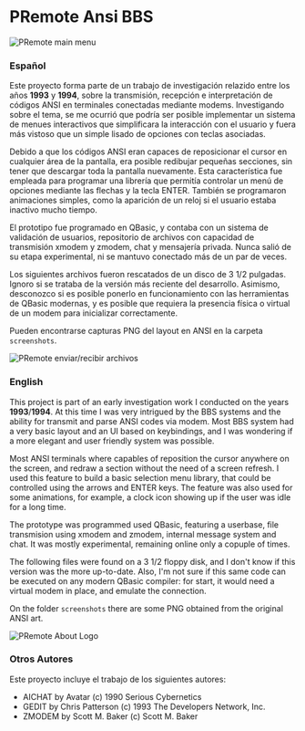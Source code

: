 # PRemote Ansi BBS

![PRemote main menu](https://raw.githubusercontent.com/druellan/ansi-bbs/master/Screenshots/MENU1.ANS.png)

### Español
Este proyecto forma parte de un trabajo de investigación relazido entre los años **1993** y **1994**, sobre la transmisión, recepción e interpretación de códigos ANSI en terminales conectadas mediante modems. Investigando sobre el tema, se me ocurrió que podría ser posible implementar un sistema de menues interactivos que simplificara la interacción con el usuario y fuera más vistoso que un simple lisado de opciones con teclas asociadas.

Debido a que los códigos ANSI eran capaces de reposicionar el cursor en cualquier área de la pantalla, era posible redibujar pequeñas secciones, sin tener que descargar toda la pantalla nuevamente. Esta característica fue empleada para programar una librería que permitía controlar un menú de opciones mediante las flechas y la tecla ENTER. También se programaron animaciones simples, como la aparición de un reloj si el usuario estaba inactivo mucho tiempo.

El prototipo fue programado en QBasic, y contaba con un sistema de validación de usuarios, repositorio de archivos con capacidad de transmisión xmodem y zmodem, chat y mensajería privada. Nunca salió de su etapa experimental, ni se mantuvo conectado más de un par de veces.

Los siguientes archivos fueron rescatados de un disco de 3 1/2 pulgadas. Ignoro si se trataba de la versión más reciente del desarrollo. Asimismo, desconozco si es posible ponerlo en funcionamiento con las herramientas de QBasic modernas, y es posible que requiera la presencia física o virtual de un modem para inicializar correctamente.

Pueden encontrarse capturas PNG del layout en ANSI en la carpeta `screenshots`.

![PRemote enviar/recibir archivos](https://raw.githubusercontent.com/druellan/ansi-bbs/master/Screenshots/ARCHIVO2.ANS.png)

### English
This project is part of an early investigation work I conducted on the years **1993**/**1994**. At this time I was very intrigued by the BBS systems and the ability for transmit and parse ANSI codes via modem. Most BBS system had a very basic layout and an UI based on keybindings, and I was wondering if a more elegant and user friendly system was possible.

Most ANSI terminals where capables of reposition the cursor anywhere on the screen, and redraw a section without the need of a screen refresh. I used this feature to build a basic selection menu library, that could be controlled using the arrows and ENTER keys. The feature was also used for some animations, for example, a clock icon  showing up if the user was idle for a long time.

The prototype was programmed used QBasic, featuring a userbase, file transmision using xmodem and zmodem, internal message system and chat. It was mostly experimental, remaining online only a copuple of times.

The following files were found on a 3 1/2 floppy disk, and I don't know if this version was the more up-to-date. Also, I'm not sure if this same code can be executed on any modern QBasic compiler: for start, it would need a virtual modem in place, and emulate the connection.

On the folder `screenshots` there are some PNG obtained from the original ANSI art.

![PRemote About Logo](https://raw.githubusercontent.com/druellan/ansi-bbs/master/Screenshots/logo.ans.png)

### Otros Autores
Este proyecto incluye el trabajo de los siguientes autores:

- AICHAT by Avatar (c) 1990 Serious Cybernetics
- GEDIT by Chris Patterson (c) 1993 The Developers Network, Inc.
- ZMODEM by Scott M. Baker (c) Scott M. Baker
